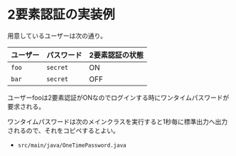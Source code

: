 # 2要素認証の実装例

用意しているユーザーは次の通り。

|ユーザー|パスワード|2要素認証の状態|
|---|---|---|
|`foo`|`secret`|ON|
|`bar`|`secret`|OFF|


ユーザーfooは2要素認証がONなのでログインする時にワンタイムパスワードが要求される。

ワンタイムパスワードは次のメインクラスを実行すると1秒毎に標準出力へ出力されるので、それをコピペするとよい。

- `src/main/java/OneTimePassword.java`

